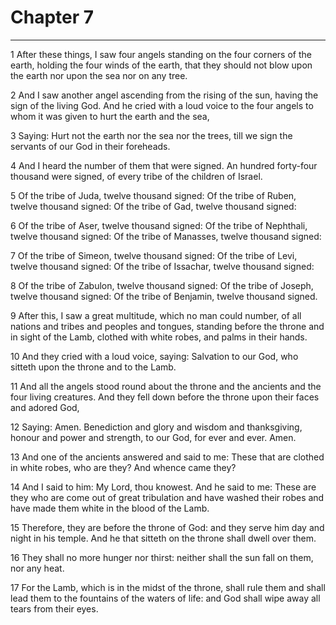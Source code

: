 # Chapter 7

***

1 After these things, I saw four angels standing on the four corners of the earth, holding the four winds of the earth, that they should not blow upon the earth nor upon the sea nor on any tree.

2 And I saw another angel ascending from the rising of the sun, having the sign of the living God. And he cried with a loud voice to the four angels to whom it was given to hurt the earth and the sea,

3 Saying: Hurt not the earth nor the sea nor the trees, till we sign the servants of our God in their foreheads.

4 And I heard the number of them that were signed. An hundred forty-four thousand were signed, of every tribe of the children of Israel.

5 Of the tribe of Juda, twelve thousand signed: Of the tribe of Ruben, twelve thousand signed: Of the tribe of Gad, twelve thousand signed:

6 Of the tribe of Aser, twelve thousand signed: Of the tribe of Nephthali, twelve thousand signed: Of the tribe of Manasses, twelve thousand signed:

7 Of the tribe of Simeon, twelve thousand signed: Of the tribe of Levi, twelve thousand signed: Of the tribe of Issachar, twelve thousand signed:

8 Of the tribe of Zabulon, twelve thousand signed: Of the tribe of Joseph, twelve thousand signed: Of the tribe of Benjamin, twelve thousand signed.

9 After this, I saw a great multitude, which no man could number, of all nations and tribes and peoples and tongues, standing before the throne and in sight of the Lamb, clothed with white robes, and palms in their hands.

10 And they cried with a loud voice, saying: Salvation to our God, who sitteth upon the throne and to the Lamb.

11 And all the angels stood round about the throne and the ancients and the four living creatures. And they fell down before the throne upon their faces and adored God,

12 Saying: Amen. Benediction and glory and wisdom and thanksgiving, honour and power and strength, to our God, for ever and ever. Amen.

13 And one of the ancients answered and said to me: These that are clothed in white robes, who are they? And whence came they?

14 And I said to him: My Lord, thou knowest. And he said to me: These are they who are come out of great tribulation and have washed their robes and have made them white in the blood of the Lamb.

15 Therefore, they are before the throne of God: and they serve him day and night in his temple. And he that sitteth on the throne shall dwell over them.

16 They shall no more hunger nor thirst: neither shall the sun fall on them, nor any heat.

17 For the Lamb, which is in the midst of the throne, shall rule them and shall lead them to the fountains of the waters of life: and God shall wipe away all tears from their eyes.

